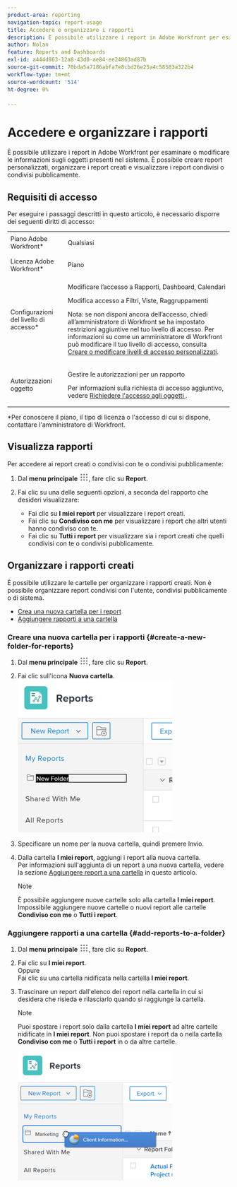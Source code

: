 ```yaml
---
product-area: reporting
navigation-topic: report-usage
title: Accedere e organizzare i rapporti
description: È possibile utilizzare i report in Adobe Workfront per esaminare o modificare le informazioni sugli oggetti presenti nel sistema. È possibile creare report personalizzati, organizzare i report creati e visualizzare i report condivisi o condivisi pubblicamente.
author: Nolan
feature: Reports and Dashboards
exl-id: a444d863-12a8-43d0-ae84-ee24863ad87b
source-git-commit: 70bda5a7186abfa7e8cbd26e25a4c58583a322b4
workflow-type: tm+mt
source-wordcount: '514'
ht-degree: 0%

---
```


# Accedere e organizzare i rapporti

È possibile utilizzare i report in Adobe Workfront per esaminare o modificare le informazioni sugli oggetti presenti nel sistema. È possibile creare report personalizzati, organizzare i report creati e visualizzare i report condivisi o condivisi pubblicamente.

## Requisiti di accesso

Per eseguire i passaggi descritti in questo articolo, è necessario disporre dei seguenti diritti di accesso:

<table style="table-layout:auto"> 
 <col> 
 <col> 
 <tbody> 
  <tr> 
   <td role="rowheader">Piano Adobe Workfront*</td> 
   <td> <p>Qualsiasi</p> </td> 
  </tr> 
  <tr> 
   <td role="rowheader">Licenza Adobe Workfront*</td> 
   <td> <p>Piano </p> </td> 
  </tr> 
  <tr> 
   <td role="rowheader">Configurazioni del livello di accesso*</td> 
   <td> <p>Modificare l’accesso a Rapporti, Dashboard, Calendari</p> <p>Modifica accesso a Filtri, Viste, Raggruppamenti</p> <p>Nota: se non disponi ancora dell’accesso, chiedi all’amministratore di Workfront se ha impostato restrizioni aggiuntive nel tuo livello di accesso. Per informazioni su come un amministratore di Workfront può modificare il tuo livello di accesso, consulta <a href="../../../administration-and-setup/add-users/configure-and-grant-access/create-modify-access-levels.md" class="MCXref xref">Creare o modificare livelli di accesso personalizzati</a>.</p> </td> 
  </tr> 
  <tr> 
   <td role="rowheader">Autorizzazioni oggetto</td> 
   <td> <p>Gestire le autorizzazioni per un rapporto</p> <p>Per informazioni sulla richiesta di accesso aggiuntivo, vedere <a href="../../../workfront-basics/grant-and-request-access-to-objects/request-access.md" class="MCXref xref">Richiedere l'accesso agli oggetti </a>.</p> </td> 
  </tr> 
 </tbody> 
</table>

&#42;Per conoscere il piano, il tipo di licenza o l&#39;accesso di cui si dispone, contattare l&#39;amministratore di Workfront.

## Visualizza rapporti

Per accedere ai report creati o condivisi con te o condivisi pubblicamente:

1. Dal **menu principale** ![icona menu principale](assets/main-menu-icon.png), fare clic su **Report**.

1. Fai clic su una delle seguenti opzioni, a seconda del rapporto che desideri visualizzare:

   * Fai clic su **I miei report** per visualizzare i report creati.
   * Fai clic su **Condiviso con me** per visualizzare i report che altri utenti hanno condiviso con te.
   * Fai clic su **Tutti i report** per visualizzare sia i report creati che quelli condivisi con te o condivisi pubblicamente.

## Organizzare i rapporti creati

È possibile utilizzare le cartelle per organizzare i rapporti creati. Non è possibile organizzare report condivisi con l&#39;utente, condivisi pubblicamente o di sistema.

* [Crea una nuova cartella per i report](#create-a-new-folder-for-reports)
* [Aggiungere rapporti a una cartella](#add-reports-to-a-folder)

### Creare una nuova cartella per i rapporti {#create-a-new-folder-for-reports}

1. Dal **menu principale** ![icona menu principale](assets/main-menu-icon.png), fare clic su **Report**.

1. Fai clic sull&#39;icona **Nuova cartella**.\
   ![Icona nuova cartella](assets/nwe-new-folder-350x346.png)

1. Specificare un nome per la nuova cartella, quindi premere Invio.
1. Dalla cartella **I miei report**, aggiungi i report alla nuova cartella.\
   Per informazioni sull&#39;aggiunta di un report a una nuova cartella, vedere la sezione [Aggiungere report a una cartella](#add-reports-to-a-folder) in questo articolo.

   >[!NOTE]
   >
   >È possibile aggiungere nuove cartelle solo alla cartella **I miei report**. Impossibile aggiungere nuove cartelle o nuovi report alle cartelle **Condiviso con me** o **Tutti i report**.

### Aggiungere rapporti a una cartella {#add-reports-to-a-folder}

1. Dal **menu principale** ![icona menu principale](assets/main-menu-icon.png), fare clic su **Report**.

1. Fai clic su **I miei report**.\
   Oppure\
   Fai clic su una cartella nidificata nella cartella **I miei report**.

1. Trascinare un report dall&#39;elenco dei report nella cartella in cui si desidera che risieda e rilasciarlo quando si raggiunge la cartella.

   >[!NOTE]
   >
   >Puoi spostare i report solo dalla cartella **I miei report** ad altre cartelle nidificate in **I miei report**. Non puoi spostare i report da o nella cartella **Condiviso con me** o **Tutti i report** in o da altre cartelle.

   ![Trascina il report nella cartella](assets/nwe-drag-report-to-folder-350x292.png)
